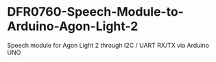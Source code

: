 # DFR0760-Speech-Module-to-Arduino-Agon-Light-2
Speech module for Agon Light 2 through I2C / UART RX/TX via Arduino UNO
